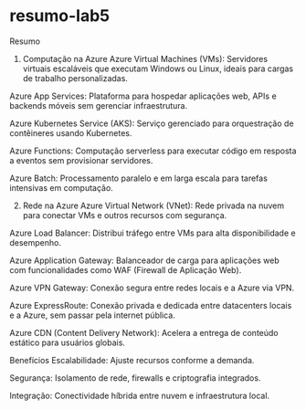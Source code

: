 # resumo-lab5
Resumo
1. Computação na Azure
Azure Virtual Machines (VMs): Servidores virtuais escaláveis que executam Windows ou Linux, ideais para cargas de trabalho personalizadas.

Azure App Services: Plataforma para hospedar aplicações web, APIs e backends móveis sem gerenciar infraestrutura.

Azure Kubernetes Service (AKS): Serviço gerenciado para orquestração de contêineres usando Kubernetes.

Azure Functions: Computação serverless para executar código em resposta a eventos sem provisionar servidores.

Azure Batch: Processamento paralelo e em larga escala para tarefas intensivas em computação.

2. Rede na Azure
Azure Virtual Network (VNet): Rede privada na nuvem para conectar VMs e outros recursos com segurança.

Azure Load Balancer: Distribui tráfego entre VMs para alta disponibilidade e desempenho.

Azure Application Gateway: Balanceador de carga para aplicações web com funcionalidades como WAF (Firewall de Aplicação Web).

Azure VPN Gateway: Conexão segura entre redes locais e a Azure via VPN.

Azure ExpressRoute: Conexão privada e dedicada entre datacenters locais e a Azure, sem passar pela internet pública.

Azure CDN (Content Delivery Network): Acelera a entrega de conteúdo estático para usuários globais.

Benefícios
Escalabilidade: Ajuste recursos conforme a demanda.

Segurança: Isolamento de rede, firewalls e criptografia integrados.

Integração: Conectividade híbrida entre nuvem e infraestrutura local.
